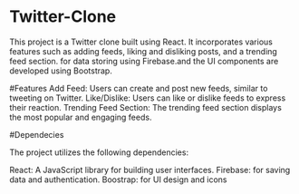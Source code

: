 # Twitter-Clone
This project is a Twitter clone built using React. It incorporates various features such as adding feeds, liking and disliking posts, and a trending feed section.  for data storing using Firebase.and the UI components are developed using Bootstrap.

#Features
Add Feed: Users can create and post new feeds, similar to tweeting on Twitter.
Like/Dislike: Users can like or dislike feeds to express their reaction.
Trending Feed Section: The trending feed section displays the most popular and engaging feeds.

#Dependecies

The project utilizes the following dependencies:

React: A JavaScript library for building user interfaces.
Firebase: for saving data and authentication.
Boostrap: for UI design and icons

